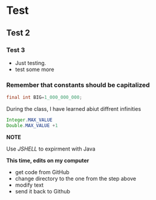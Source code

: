 # Test
## Test 2
### Test 3
* Just testing.
* test some more

### Remember that constants should be capitalized
```java
final int BIG=1_000_000_000;
```

During the class, I have learned abiut diffrent infinities
```java
Integer.MAX_VALUE
Double.MAX_VALUE +1
```


**NOTE**

Use *JSHELL* to expirment with Java

**This time, edits on my computer**
* get code from GitHub
* change directory to the one from the step above
* modify text
* send it back to Github
